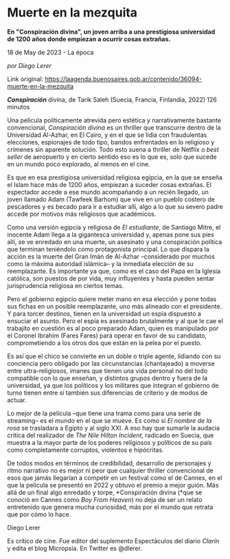 # Muerte en la mezquita

**En "Conspiración divina", un joven arriba a una prestigiosa universidad de 1200 años donde empiezan a ocurrir cosas extrañas.**

18 de May de 2023 - La época

_por Diego Lerer_

Link original: https://laagenda.buenosaires.gob.ar/contenido/36094-muerte-en-la-mezquita



*****Conspiración***** divina, de Tarik Saleh (Suecia, Francia, Finlandia, 2022) 126 minutos




Una película políticamente atrevida pero estética y narrativamente bastante convencional, *Conspiración divina* es un thriller que transcurre dentro de la Universidad Al-Azhar, en El Cairo, y en el que se lidia con fraudulentas elecciones, espionajes de todo tipo, bandos enfrentados en lo religioso y crímenes sin aparente solución. Todo esto suena a thriller de Netflix o *best seller* de aeropuerto y en cierto sentido eso es lo que es, solo que sucede en un mundo poco explorado, al menos en el cine.




Es que en esa prestigiosa universidad religiosa egipcia, en la que se enseña el Islam hace más de 1200 años, empiezan a suceder cosas extrañas. El espectador accede a ese mundo acompañando a un recién llegado, un joven llamado Adam (Tawfeek Barhom) que vive en un pueblo costero de pescadores y es becado para ir a estudiar allí, algo a lo que su severo padre accede por motivos más religiosos que académicos.




Como una versión egipcia y religiosa de *El estudiante*, de Santiago Mitre, el inocente Adam llega a la gigantesca universidad y, apenas pone sus pies allí, se ve enredado en una muerte, un asesinato y una conspiración política que terminan teniéndolo como protagonista principal. Lo que dispara la acción es la muerte del Gran Imán de Al-Azhar –considerado por muchos como la máxima autoridad islámica– y la inmediata elección de su reemplazante. Es importante ya que, como es el caso del Papa en la Iglesia católica, son puestos de por vida, muy influyentes y hasta pueden sentar jurisprudencia religiosa en ciertos temas.




Pero el gobierno egipcio quiere meter mano en esa elección y pone todas sus fichas en un posible reemplazante, uno más alineado con el presidente. Y para torcer destinos, tienen en la universidad un espía dispuesto a ensuciar el asunto. Pero el espía es asesinado brutalmente y al que le cae el trabajito en cuestión es al poco preparado Adam, quien es manipulado por el Coronel Ibrahim (Fares Fares) para operar en favor de su candidato, comprometiendo a los otros dos que están en la pelea por el puesto.




Es así que el chico se convierte en un doble o triple agente, lidiando con su conciencia pero obligado por las circunstancias (chantajeado) a moverse entre ultra-religiosos, imanes que tienen una vida personal no del todo compatible con lo que enseñan, y distintos grupos dentro y fuera de la universidad, ya que los políticos y los militares que integran el gobierno de turno tienen entre sí también sus diferencias de criterio y de modos de actuar.




Lo mejor de la película –que tiene una trama como para una serie de streaming– es el mundo en el que se mueve. Es como si *El nombre de la rosa* se trasladara a Egipto y al siglo XXI. A eso hay que sumarle la audacia crítica del realizador de *The Nile Hilton Incident*, radicado en Suecia, que muestra a la mayor parte de los poderes religiosos y políticos de su país como completamente corruptos, violentos e hipócritas.




De todos modos en términos de credibilidad, desarrollo de personajes y ritmo narrativo no es mejor ni peor que cualquier thriller convencional de esos que jamás llegarían a competir en un festival como el de Cannes, en el que la película se presentó en 2022 y obtuvo el premio a mejor guión. Más allá de un final algo enredado y torpe, *Conspiración divina (*que se conoció en Cannes como *Boy From Heaven*) no deja de ser un relato entretenido que genera mucha curiosidad, más por el mundo que retrata que por cómo lo hace.




Diego Lerer




Es crítico de cine. Fue editor del suplemento Espectáculos del diario *Clarín* y edita el blog Micropsia. En Twitter es @dlerer.



